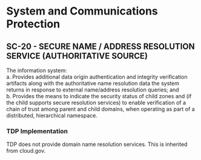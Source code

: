 # System and Communications Protection
## SC-20 - SECURE NAME / ADDRESS RESOLUTION SERVICE (AUTHORITATIVE SOURCE)

The information system:  
a. Provides additional data origin authentication and integrity verification artifacts along with the authoritative name resolution data the system returns 
in response to external name/address resolution queries; and  
b. Provides the means to indicate the security status of child zones and (if the child supports secure resolution services) to enable verification of a chain 
of trust among parent and child domains, when operating as part of a distributed, hierarchical namespace.  

### TDP Implementation

TDP does not provide domain name resolution services. This is inherited from cloud.gov.
